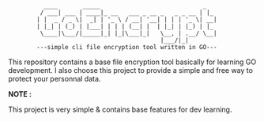 ```

          ____       _____                             _   
         / ___| ___ | ____|_ __   ___ _ __ _   _ _ __ | |_ 
        | |  _ / _ \|  _| | '_ \ / __| '__| | | | '_ \| __|
        | |_| | (_) | |___| | | | (__| |  | |_| | |_) | |_ 
         \____|\___/|_____|_| |_|\___|_|   \__, | .__/ \__|
                                           |___/|_|
        ---simple cli file encryption tool written in GO---

```

This repository contains a base file encryption tool basically for learning GO development. I also choose this project to provide a simple and free way to protect your personnal data.

**NOTE :**

This project is very simple & contains base features for dev learning.
